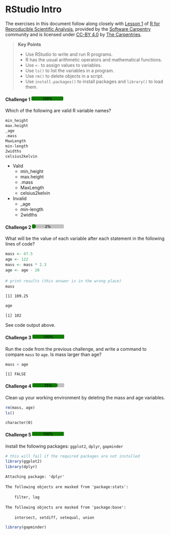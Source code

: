 RStudio Intro
================

The exercises in this document follow along closely with [Lesson
1](https://swcarpentry.github.io/r-novice-gapminder/01-rstudio-intro/index.html)
of [R for Reproducible Scientific
Analysis](https://swcarpentry.github.io/r-novice-gapminder/), provided
by the [Software Carpentry](https://software-carpentry.org/) community
and is licensed under [CC-BY
4.0](https://creativecommons.org/licenses/by/4.0/) by [The
Carpentries](https://carpentries.org/).

<div>

> **Key Points**
>
> - Use RStudio to write and run R programs.
> - R has the usual arithmetic operators and mathematical functions.
> - Use `<-` to assign values to variables.
> - Use `ls()` to list the variables in a program.
> - Use `rm()` to delete objects in a script.
> - Use `install.packages()` to install packages and `library()` to load
>   them.

</div>

#### Challenge 1 <img src="score1.png">

Which of the following are valid R variable names?

    min_height
    max.height
    _age
    .mass
    MaxLength
    min-length
    2widths
    celsius2kelvin

<!-- Challenge 1 answer begin -->

- Valid
  - min_height
  - max.height
  - .mass
  - MaxLength
  - celsius2kelvin
- Invalid
  - \_age
  - min-length
  - 2widths

<!-- Challenge 1 answer end -->

#### Challenge 2 <img src="score2.png">

What will be the value of each variable after each statement in the
following lines of code?

``` r
mass <- 47.5
age <- 122
mass <- mass * 2.3
age <- age - 20

# print results (this answer is in the wrong place)
mass
```

    [1] 109.25

``` r
age
```

    [1] 102

<!-- Challenge 2 answer begin -->

See code output above. <!-- Challenge 2 answer end -->

#### Challenge 3 <img src="score3.png">

Run the code from the previous challenge, and write a command to compare
`mass` to `age`. Is mass larger than age?

<!-- Challenge 3 answer begin -->

``` r
mass < age
```

    [1] FALSE

<!-- Challenge 3 answer end -->

#### Challenge 4 <img src="score4.png">

Clean up your working environment by deleting the mass and age
variables.

<!-- Challenge 4 answer begin -->

``` r
rm(mass, age)
ls()
```

    character(0)

<!-- Challenge 4 answer end -->

#### Challenge 5 <img src="score5.png">

Install the following packages: `ggplot2`, `dplyr`, `gapminder`

<!-- Challenge 5 answer begin -->

``` r
# this will fail if the required packages are not installed
library(ggplot2)
library(dplyr)
```


    Attaching package: 'dplyr'

    The following objects are masked from 'package:stats':

        filter, lag

    The following objects are masked from 'package:base':

        intersect, setdiff, setequal, union

``` r
library(gapminder)
```

<!-- Challenge 5 answer end -->
